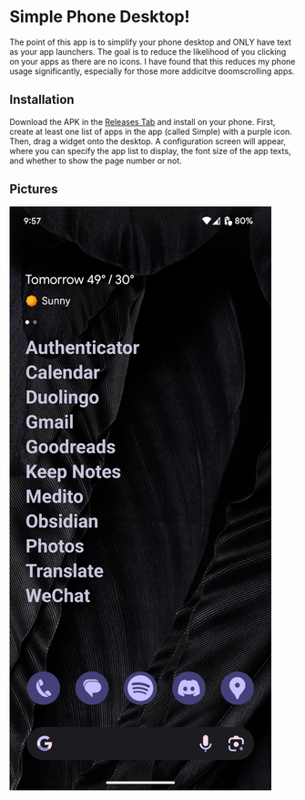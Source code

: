 # Simple Phone Desktop!

The point of this app is to simplify your phone desktop and ONLY have text as your app launchers. The goal is to reduce the likelihood of you clicking on your apps as there are no icons. I have found that this reduces my phone usage significantly, especially for those more addicitve doomscrolling apps.

## Installation

Download the APK in the [Releases Tab](https://github.com/MichaelZhao21/Simple/releases) and install on your phone. First, create at least one list of apps in the app (called Simple) with a purple icon. Then, drag a widget onto the desktop. A configuration screen will appear, where you can specify the app list to display, the font size of the app texts, and whether to show the page number or not.

## Pictures

![phone desktop with simple text apps](images/desktop.png)


